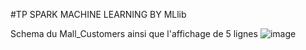#TP SPARK MACHINE LEARNING BY MLlib

Schema du Mall_Customers ainsi que l'affichage de 5 lignes
![image](https://github.com/Dembelinho/TP_SPARK_ML/assets/110602716/d10c8d3d-f6ef-4a5f-a10d-8ee12adc2520)
